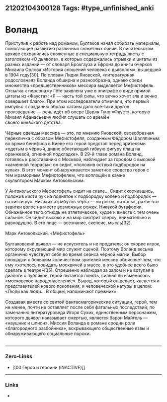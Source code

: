 21202104300128
Tags: #type_unfinished_anki 
---
# Воланд

Приступив к работе над романом, Булгаков начал собирать материалы, помогающие развитию различных сюжетных линий. В писательском архиве сохранились сложенные в специальную тетрадь листы с заголовком «О дьяволе», в которых содержались отрывки и цитаты из разных изданий — от словаря Брокгауза и Ефрона до книги очерков Михаила Орлова «История сношений человека с дьяволом», вышедшей в 1904 году[30]. По словам Лидии Яновской, «литературная родословная» Воланда обширна и разнообразна, однако среди множества «предшественников» мессира выделяется Мефистофель. Отсылка к персонажу Гёте заявлена уже в эпиграфе в виде прямой цитаты из «Фауста»: «Я — часть той силы, что вечно хочет зла и вечно совершает благо». При этом исследователи отмечали, что первый импульс к созданию образа сатаны дало всё-таки другое произведение — речь идёт об опере Шарля Гуно «Фауст», которую Михаил Афанасьевич любил слушать со времён своего киевского детства.<br><br>Чёрные одежды мессира — это, по мнению Яновской, своеобразная перекличка с образом Мефистофеля, созданным Фёдором Шаляпиным: во время бенефиса в Киеве его герой предстал перед зрителями «одетым в чёрный, дивно облегающий гибкую фигуру плащ на оранжевой, огненной подкладке». В 29-й главе романа Воланд, готовясь к расставанию с Москвой, наблюдает за городом с высокой «каменной террасы»; он сидит, «положив острый подбородок на кулак». В этот момент обнаруживается заметное сходство героя с тем мраморным Мефистофелем, что воплощён в камне скульптором Марком Антокольским:<br><br>У Антокольского Мефистофель сидит на скале… Сидит скорчившись, положив кисти рук на поднятое к подбородку колено и подбородок — на кисти рук. Никаких атрибутов чёрта — ни рогов, ни копыт, разве что завитки волос на месте возможных рожек. Никакой бутафории. Обнажённое тело отнюдь не атлетическое, худое и вместе с тем очень сильное. Он сидит высоко и на мир смотрит сверху, внимательно и равнодушно. В его лице — всезнание, скепсис, мысль[32].<br><br>Марк Антокольский. «Мефистофель»<br><br>Булгаковский дьявол — не искуситель и не предатель; он скорее игрок, которому окружающий мир служит сценой. Поэтому Воланд весьма органично чувствует себя во время сеанса чёрной магии. Выбор площадки с большим количеством зрителей мессир объясняет тем, что ему «хотелось повидать москвичей в массе, а это удобнее всего было сделать в театре»[35]. Отрешённо наблюдая за залом и не вступая в диалоги с публикой, герой пытается понять, сильно ли изменилось «московское народонаселение». Вывод, который он делает, касается и представителей нового поколения, и человеческой натуры в целом: «Люди как люди… В общем, напоминают прежних».<br><br>Создавая вместе со свитой фантасмагорические ситуации, герой, тем не менее, почти не оставляет после себя фатальных последствий; по замечанию литературоведа Игоря Сухих, единственным персонажем, которого дьявол наказывает смертью, является барон Майгель — «наушник и шпион». Миссия Воланда в романе сродни роли «благородного разбойника», вскрывающего общественные язвы и обнаруживающего социальные пороки.<br><br>

---
### Zero-Links
- [[00 Герои и героини (INACTIVE)]]
---
### Links
-